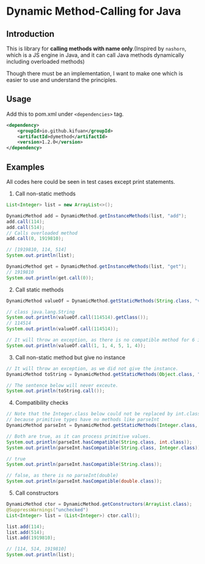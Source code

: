 # Dynamic Method-Calling for Java

## Introduction

This is library for **calling methods with name only**.(Inspired by `nashorn`, which is a JS engine in Java, and it can call Java methods dynamically including overloaded methods)

Though there must be an implementation, I want to make one which is easier to use and understand the principles.

## Usage

Add this to pom.xml under `<dependencies>` tag.

```xml
<dependency>
    <groupId>io.github.kifuan</groupId>
    <artifactId>dymethod</artifactId>
    <version>1.2.0</version>
</dependency>
```

## Examples

All codes here could be seen in test cases except print statements.

1. Call non-static methods

```java
List<Integer> list = new ArrayList<>();

DynamicMethod add = DynamicMethod.getInstanceMethods(list, "add");
add.call(114);
add.call(514);
// Calls overloaded method
add.call(0, 1919810);

// [1919810, 114, 514]
System.out.println(list);

DynamicMethod get = DynamicMethod.getInstanceMethods(list, "get");
// 1919810
System.out.println(get.call(0));
```

2. Call static methods

```java
DynamicMethod valueOf = DynamicMethod.getStaticMethods(String.class, "valueOf");

// class java.lang.String
System.out.println(valueOf.call(114514).getClass());
// 114514
System.out.println(valueOf.call(114514));

// It will throw an exception, as there is no compatible method for 6 ints.
System.out.println(valueOf.call(1, 1, 4, 5, 1, 4));
```

3. Call non-static method but give no instance

```java
// It will throw an exception, as we did not give the instance.
DynamicMethod toString = DynamicMethod.getStaticMethods(Object.class, "toString");

// The sentence below will never exceute.
System.out.println(toString.call());
```

4. Compatibility checks

```java
// Note that the Integer.class below could not be replaced by int.class,
// because primitive types have no methods like parseInt
DynamicMethod parseInt = DynamicMethod.getStaticMethods(Integer.class, "parseInt");

// Both are true, as it can process primitive values.
System.out.println(parseInt.hasCompatible(String.class, int.class));
System.out.println(parseInt.hasCompatible(String.class, Integer.class));

// true
System.out.println(parseInt.hasCompatible(String.class));

// false, as there is no parseInt(double)
System.out.println(parseInt.hasCompatible(double.class));
```

5. Call constructors

```java
DynamicMethod ctor = DynamicMethod.getConstructors(ArrayList.class);
@SuppressWarnings("unchecked")
List<Integer> list = (List<Integer>) ctor.call();

list.add(114);
list.add(514);
list.add(1919810);

// [114, 514, 1919810]
System.out.println(list);
```

